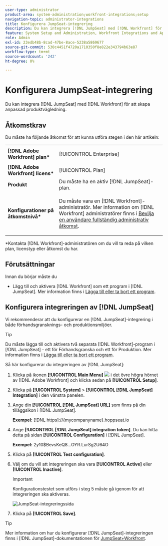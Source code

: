 ```yaml
---
user-type: administrator
product-area: system-administration;workfront-integrations;setup
navigation-topic: administrator-integrations
title: Konfigurera JumpSeat-integrering
description: Du kan integrera [!DNL JumpSeat] med [!DNL Workfront] för att skapa anpassad produktvägledning.
feature: System Setup and Administration, Workfront Integrations and Apps
role: Admin
exl-id: 23edb48b-8cad-47be-8ace-5238a5869677
source-git-commit: 530c4451f4720a1710350f8e822e343794b63e87
workflow-type: tm+mt
source-wordcount: '242'
ht-degree: 0%

---
```


# Konfigurera JumpSeat-integrering

Du kan integrera [!DNL JumpSeat] med [!DNL Workfront] för att skapa anpassad produktvägledning.

## Åtkomstkrav

Du måste ha följande åtkomst för att kunna utföra stegen i den här artikeln:

<table style="table-layout:auto"> 
 <col> 
 <col> 
 <tbody> 
  <tr> 
   <td role="rowheader"><strong>[!DNL Adobe Workfront] plan*</strong></td> 
   <td> <p>[!UICONTROL Enterprise] </p> </td> 
  </tr> 
  <tr> 
   <td role="rowheader"><strong>[!DNL Adobe Workfront] licens*</strong></td> 
   <td>[!UICONTROL Plan]</td> 
  </tr> 
  <tr> 
   <td role="rowheader"><strong>Produkt</strong></td> 
   <td>Du måste ha en aktiv [!DNL JumpSeat]-plan.</td> 
  </tr> 
  <tr> 
   <td role="rowheader"><strong>Konfigurationer på åtkomstnivå*</strong></td> 
   <td> <p> Du måste vara en [!DNL Workfront]-administratör. Mer information om [!DNL Workfront] administratörer finns i <a href="../../administration-and-setup/add-users/configure-and-grant-access/grant-a-user-full-administrative-access.md" class="MCXref xref">Bevilja en användare fullständig administrativ åtkomst</a>.</p> </td> 
  </tr> 
 </tbody> 
</table>

&#42;Kontakta [!DNL Workfront]-administratören om du vill ta reda på vilken plan, licenstyp eller åtkomst du har.

## Förutsättningar

Innan du börjar måste du

* Lägg till och aktivera [!DNL Workfront] som ett program i [!DNL JumpSeat]. Mer information finns i [Lägga till eller ta bort ett program](https://support.jumpseat.io/article/how-to-add-an-application/).

## Konfigurera integreringen av [!DNL JumpSeat]

Vi rekommenderar att du konfigurerar en [!DNL JumpSeat]-integrering i både förhandsgransknings- och produktionsmiljöer.

>[!TIP]
>
>Du måste lägga till och aktivera två separata [!DNL Workfront]-program i [!DNL JumpSeat] - ett för Förhandsgranska och ett för Produktion. Mer information finns i [Lägga till eller ta bort ett program](https://support.jumpseat.io/article/how-to-add-an-application/).

Så här konfigurerar du integreringen av [!DNL JumpSeat]:

1. Klicka på ikonen **[!UICONTROL Main Menu]** ![](assets/main-menu-icon.png) i det övre högra hörnet av [!DNL Adobe Workfront] och klicka sedan på **[!UICONTROL Setup]**.
1. Klicka på **[!UICONTROL System]** > **[!UICONTROL [!DNL JumpSeat] Integration]** i den vänstra panelen.
1. Ange din **[!UICONTROL [!DNL JumpSeat] URL]** som finns på din tilläggsikon i [!DNL JumpSeat].

   **Exempel:** [!DNL https]://{mycompanyname}.hoppseat.io

1. Ange **[!UICONTROL [!DNL JumpSeat] integration token]**. Du kan hitta detta på sidan **[!UICONTROL Configuration]** i [!DNL JumpSeat].

   **Exempel:** $2y$10$BevsKeQ8...OYR.LurSg2U64O

1. Klicka på **[!UICONTROL Test configuration]**.
1. Välj om du vill att integreringen ska vara **[!UICONTROL Active]** eller **[!UICONTROL Inactive]**.

   >[!IMPORTANT]
   >
   >Konfigurationstestet som utförs i steg 5 måste gå igenom för att integreringen ska aktiveras.

   ![JumpSeat-integreringssida](assets/jumpseat-integration-page.png)

1. Klicka på **[!UICONTROL Save]**.

>[!TIP]
>
>Mer information om hur du konfigurerar [!DNL JumpSeat]-integreringen finns i [!DNL JumpSeat]-dokumentationen för [JumpSeat+Workfront](https://jumpseat.io/landing-page/jumpseat-workfront/).
